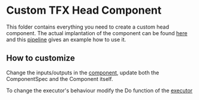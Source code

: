 # Custom TFX Head Component

This folder contains everything you need to create a custom head component.
The actual implantation of the component can be found [here](assets/custom_head_component)
and this [pipeline](custom_head_component_pipeline.py)
gives an example how to use it. 

## How to customize
Change the inputs/outputs in the [component](assets/custom_head_component/component.py), 
update both the ComponentSpec and the Component itself. 

To change the executor's behaviour modify the Do function of the 
[executor](assets/custom_head_component/executor.py)